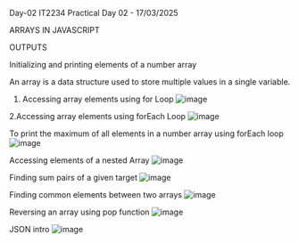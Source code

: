 Day-02
IT2234 Practical  Day 02 - 17/03/2025

ARRAYS IN JAVASCRIPT

OUTPUTS

Initializing and printing elements of a number array

An array is a data structure used to store multiple values in a single variable.

  1. Accessing array elements using for Loop
  ![image](https://github.com/user-attachments/assets/e4189e10-7a06-452f-a16b-d5bb0a8c151c)
  
  2.Accessing array elements using forEach Loop
  ![image](https://github.com/user-attachments/assets/acddc626-955c-457c-a842-7cd3bc5ce1fd)

To print the maximum of all elements in a number array using forEach loop
  ![image](https://github.com/user-attachments/assets/34a59c4f-c029-4e33-818f-4079d0b64a96)

Accessing elements of a nested Array
  ![image](https://github.com/user-attachments/assets/78edfbfa-57a0-4791-aca8-f70cd061e676)

Finding sum pairs of a given target 
  ![image](https://github.com/user-attachments/assets/a8d0a83b-457d-49f9-a14a-8032362c565b)

Finding common elements between two arrays
  ![image](https://github.com/user-attachments/assets/ab306049-06d3-436b-9cf9-e1a6f01b1da0)

Reversing an array using pop function
  ![image](https://github.com/user-attachments/assets/df7d9437-d864-408b-8904-428922965f11)

JSON intro
  ![image](https://github.com/user-attachments/assets/64b86437-cde3-45c7-bb15-410ba553f1dc)





